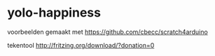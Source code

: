 # yolo-happiness

voorbeelden gemaakt met
https://github.com/cbecc/scratch4arduino

tekentool
http://fritzing.org/download/?donation=0